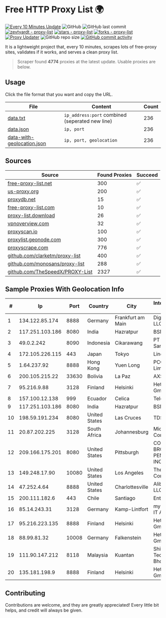 
# Free HTTP Proxy List 🌍

[![Every 10 Minutes Update](https://github.com/mertguvencli/http-proxy-list/actions/workflows/main.yml/badge.svg?branch=main)](https://github.com/mertguvencli/http-proxy-list/actions/workflows/main.yml)
![GitHub](https://img.shields.io/github/license/mertguvencli/http-proxy-list)
![GitHub last commit](https://img.shields.io/github/last-commit/mertguvencli/http-proxy-list)
[![zevtyardt - proxy-list](https://img.shields.io/static/v1?label=zevtyardt&message=proxy-list&color=blue&logo=github)](https://github.com/zevtyardt/proxy-list "Go to GitHub repo")
[![stars - proxy-list](https://img.shields.io/github/stars/zevtyardt/proxy-list?style=social)](https://github.com/zevtyardt/proxy-list)
[![forks - proxy-list](https://img.shields.io/github/forks/zevtyardt/proxy-list?style=social)](https://github.com/zevtyardt/proxy-list)
[![Proxy Updater](https://github.com/zevtyardt/proxy-list/workflows/Proxy%20Updater/badge.svg)](https://github.com/zevtyardt/proxy-list/actions?query=workflow:"Proxy+Updater")
![GitHub repo size](https://img.shields.io/github/repo-size/zevtyardt/proxy-list)
[![GitHub commit activity](https://img.shields.io/github/commit-activity/m/zevtyardt/proxy-list?logo=commits)](https://github.com/zevtyardt/proxy-list/commits/main)

It is a lightweight project that, every 10 minutes, scrapes lots of free-proxy sites, validates if it works, and serves a clean proxy list.

> Scraper found **4774** proxies at the latest update. Usable proxies are below.

## Usage

Click the file format that you want and copy the URL.

|File|Content|Count|
|----|-------|-----|
|[data.txt](https://raw.githubusercontent.com/mertguvencli/http-proxy-list/main/proxy-list/data.txt)|`ip_address:port` combined (seperated new line)|236|
|[data.json](https://raw.githubusercontent.com/mertguvencli/http-proxy-list/main/proxy-list/data.json)|`ip, port`|236|
|[data-with-geolocation.json](https://raw.githubusercontent.com/mertguvencli/http-proxy-list/main/proxy-list/data-with-geolocation.json)|`ip, port, geolocation`|236|

## Sources

|Source|Found Proxies|Succeed|
|------|-------------|-------|
|[free-proxy-list.net](https://free-proxy-list.net)|300|✅|
|[us-proxy.org](https://www.us-proxy.org)|200|✅|
|[proxydb.net](http://proxydb.net)|15|✅|
|[free-proxy-list.com](https://free-proxy-list.com/?page=&port=&type%5B%5D=http&type%5B%5D=https&up_time=0&search=Search)|10|✅|
|[proxy-list.download](https://www.proxy-list.download/HTTP)|26|✅|
|[vpnoverview.com](https://vpnoverview.com/privacy/anonymous-browsing/free-proxy-servers)|32|✅|
|[proxyscan.io](https://www.proxyscan.io)|100|✅|
|[proxylist.geonode.com](https://proxylist.geonode.com/api/proxy-list?limit=300&page=1&sort_by=lastChecked&sort_type=desc&protocols=http,https)|300|✅|
|[proxyscrape.com](https://api.proxyscrape.com/v2/?request=displayproxies&protocol=http&timeout=10000&country=all&ssl=all&anonymity=all)|776|✅|
|[github.com/clarketm/proxy-list](https://raw.githubusercontent.com/clarketm/proxy-list/master/proxy-list-raw.txt)|400|✅|
|[github.com/monosans/proxy-list](https://raw.githubusercontent.com/monosans/proxy-list/main/proxies/http.txt)|288|✅|
|[github.com/TheSpeedX/PROXY-List](https://raw.githubusercontent.com/TheSpeedX/PROXY-List/master/http.txt)|2327|✅|


## Sample Proxies With Geolocation Info

|#|Ip|Port|Country|City|Internet Service Provider|
|-|--|----|-------|----|-------------------------|
|1|134.122.85.174|8888|Germany|Frankfurt am Main|DigitalOcean, LLC|
|2|117.251.103.186|8080|India|Hazratpur|BSNL Internet|
|3|49.0.2.242|8090|Indonesia|Cikarawang|PT Usaha Adi Sanggoro|
|4|172.105.226.115|443|Japan|Tokyo|Linode, LLC|
|5|1.64.237.92|8888|Hong Kong|Yuen Long|PCCW IMS Limited|
|6|200.105.215.22|33630|Bolivia|La Paz|AXS Bolivia S. A.|
|7|95.216.9.88|3128|Finland|Helsinki|Hetzner Online GmbH|
|8|157.100.12.138|999|Ecuador|Celica|Telconet S.A|
|9|117.251.103.186|8080|India|Hazratpur|BSNL Internet|
|10|198.59.191.234|8080|United States|Las Cruces|TDS TELECOM|
|11|20.87.202.225|3128|South Africa|Johannesburg|Microsoft Corporation|
|12|209.166.175.201|8080|United States|Pittsburgh|CONTINENTAL BROADBAND PENNSYLVANIA, INC.|
|13|149.248.17.90|10080|United States|Los Angeles|The Constant Company|
|14|47.252.4.64|8888|United States|Charlottesville|Alibaba.com LLC|
|15|200.111.182.6|443|Chile|Santiago|Entel Chile S.A.|
|16|85.14.243.31|3128|Germany|Kamp-Lintfort|myLoc managed IT AG|
|17|95.216.223.135|8888|Finland|Helsinki|Hetzner Online GmbH|
|18|88.99.81.32|10008|Germany|Falkenstein|Hetzner Online GmbH|
|19|111.90.147.212|8118|Malaysia|Kuantan|Shinjiru Technology Sdn Bhd|
|20|135.181.198.9|8888|Finland|Helsinki|Hetzner Online GmbH|



## Contributing

Contributions are welcome, and they are greatly appreciated! Every
little bit helps, and credit will always be given.

